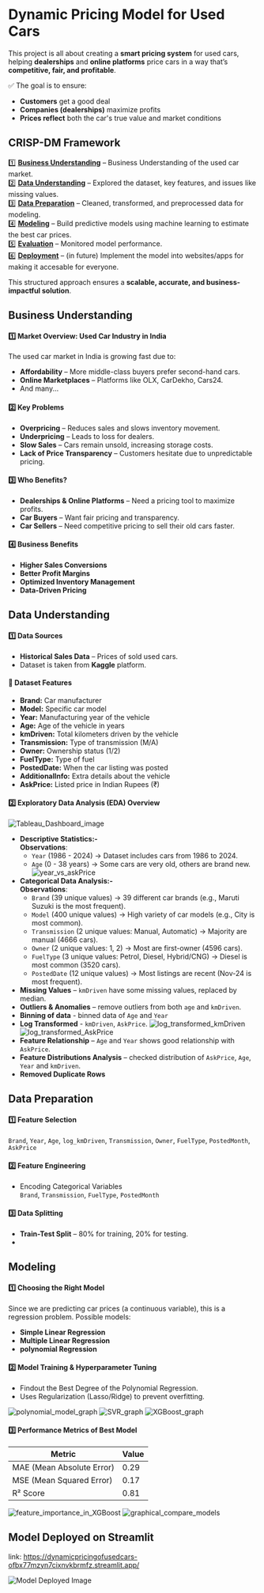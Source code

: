 # Dynamic Pricing Model for Used Cars   

This project is all about creating a **smart pricing system** for used cars, helping **dealerships** and **online platforms** price cars in a way that’s **competitive, fair, and profitable**.  

✅ The goal is to ensure:  
- **Customers** get a good deal   
- **Companies (dealerships)** maximize profits   
- **Prices reflect** both the car's true value and market conditions 
## CRISP-DM Framework

1️⃣ [**Business Understanding**](#Business-Understanding) – Business Understanding of the used car market. \
2️⃣ [**Data Understanding**](#Data-Understanding) – Explored the dataset, key features, and issues like missing values. \
3️⃣ [**Data Preparation**](#Data-Preparation) – Cleaned, transformed, and preprocessed data for modeling.  \
4️⃣ [**Modeling**](#Modeling) – Build predictive models using machine learning to estimate the best car prices. \
5️⃣ [**Evaluation**](#Modeling) – Monitored model performance.  \
6️⃣ [**Deployment**](#Model-Deployed-on-Streamlit) –  (in future) Implement the model into websites/apps for making it accesable for everyone. 

This structured approach ensures a **scalable, accurate, and business-impactful solution**.  

## Business Understanding  

#### 1️⃣ Market Overview: Used Car Industry in India  
The used car market in India is growing fast due to:  

- **Affordability** – More middle-class buyers prefer second-hand cars.  
- **Online Marketplaces** – Platforms like OLX, CarDekho, Cars24.  
- And many...

#### 2️⃣ Key Problems  
- **Overpricing** – Reduces sales and slows inventory movement.  
- **Underpricing** – Leads to loss for dealers.  
- **Slow Sales** – Cars remain unsold, increasing storage costs.  
- **Lack of Price Transparency** – Customers hesitate due to unpredictable pricing.  

#### 3️⃣ Who Benefits?  
- **Dealerships & Online Platforms** – Need a pricing tool to maximize profits.  
- **Car Buyers** – Want fair pricing and transparency.  
- **Car Sellers** – Need competitive pricing to sell their old cars faster.  

#### 4️⃣ Business Benefits  
- **Higher Sales Conversions**  
- **Better Profit Margins** 
- **Optimized Inventory Management**  
- **Data-Driven Pricing**

## Data Understanding

#### 1️⃣ Data Sources  
- **Historical Sales Data** – Prices of sold used cars.   
- Dataset is taken from **Kaggle** platform.

#### 🔹 **Dataset Features**

- **Brand:** Car manufacturer  
- **Model:** Specific car model
- **Year:** Manufacturing year of the vehicle 
- **Age:** Age of the vehicle in years  
- **kmDriven:** Total kilometers driven by the vehicle  
- **Transmission:** Type of transmission (M/A)  
- **Owner:** Ownership status (1/2)  
- **FuelType:** Type of fuel
- **PostedDate:** When the car listing was posted  
- **AdditionalInfo:** Extra details about the vehicle  
- **AskPrice:** Listed price in Indian Rupees (₹)  

#### 2️⃣ Exploratory Data Analysis (EDA) Overview  

![Tableau_Dashboard_image](https://github.com/gagandeepsingh04/Dynamic_pricing_of_used_cars/blob/main/Tableau%20Dashboard%20screeenshort.png)

- **Descriptive Statistics:-** \
    **Observations**:
    - `Year` (1986 - 2024) → Dataset includes cars from 1986 to 2024.
    - `Age` (0 - 38 years) → Some cars are very old, others are brand new.
![year_vs_askPrice](https://github.com/gagandeepsingh04/Dynamic_pricing_of_used_cars/blob/main/yearVsPrice.png)
- **Categorical Data Analysis:-** \
    **Observations**:
    - `Brand` (39 unique values) → 39 different car brands (e.g., Maruti Suzuki is the most frequent).
    - `Model` (400 unique values) → High variety of car models (e.g., City is most common).
    - `Transmission` (2 unique values: Manual, Automatic) → Majority are manual (4666 cars).
    - `Owner` (2 unique values: 1, 2) → Most are first-owner (4596 cars).
    - `FuelType` (3 unique values: Petrol, Diesel, Hybrid/CNG) → Diesel is most common (3520 cars).
    - `PostedDate` (12 unique values) → Most listings are recent (Nov-24 is most frequent).
- **Missing Values** – `kmDriven` have some missing values, replaced by median.
- **Outliers & Anomalies** – remove outliers from both `age` and `kmDriven`.
- **Binning of data** - binned data of `Age` and `Year`
- **Log Transformed** - `kmDriven`, `AskPrice`.
![log_transformed_kmDriven](https://github.com/gagandeepsingh04/Dynamic_pricing_of_used_cars/blob/main/logTransformed_kmDriven.png)
![log_transformed_AskPrice](https://github.com/gagandeepsingh04/Dynamic_pricing_of_used_cars/blob/main/logTransformed_askPrice.png)
- **Feature Relationship** – `Age` and `Year` shows good relationship with `AskPrice`.
- **Feature Distributions Analysis** – checked distribution of `AskPrice`, `Age`, `Year` and `kmDriven`.
- **Removed Duplicate Rows**

## Data Preparation  

#### 1️⃣ Feature Selection
`Brand`, `Year`, `Age`, `log_kmDriven`, `Transmission`, `Owner`, `FuelType`, `PostedMonth`, `AskPrice`

#### 2️⃣ Feature Engineering  
- Encoding Categorical Variables  
`Brand`, `Transmission`, `FuelType`, `PostedMonth`

#### 3️⃣ Data Splitting  
- **Train-Test Split** – 80% for training, 20% for testing.
- 
## Modeling

#### 1️⃣ Choosing the Right Model  
Since we are predicting car prices (a continuous variable), this is a regression problem. Possible models:  

- **Simple Linear Regression**
- **Multiple Linear Regression**
- **polynomial Regression**

#### 2️⃣ Model Training & Hyperparameter Tuning
- Findout the Best Degree of the Polynomial Regression.
- Uses Regularization (Lasso/Ridge) to prevent overfitting.

![polynomial_model_graph](https://github.com/gagandeepsingh04/Dynamic_pricing_of_used_cars/blob/main/polynomial_model_graph.png)
![SVR_graph](https://github.com/gagandeepsingh04/Dynamic_pricing_of_used_cars/blob/main/SVR_graph.png)
![XGBoost_graph](https://github.com/gagandeepsingh04/Dynamic_pricing_of_used_cars/blob/main/XGBoost_graph.png)

#### 3️⃣ Performance Metrics of Best Model

| Metric | Value |
|---|---|
| MAE (Mean Absolute Error) | 0.29 |
| MSE (Mean Squared Error) | 0.17 |
| R² Score | 0.81 |

![feature_importance_in_XGBoost](https://github.com/gagandeepsingh04/Dynamic_pricing_of_used_cars/blob/main/feature_importance.png)
![graphical_compare_models](https://github.com/gagandeepsingh04/Dynamic_pricing_of_used_cars/blob/main/model_performance_graph.png)

## Model Deployed on Streamlit
link: https://dynamicpricingofusedcars-ofbx77mzyn7cixnvkbrmfz.streamlit.app/

![Model Deployed Image](https://github.com/gagandeepsingh04/Dynamic_pricing_of_used_cars/blob/main/model_deployed.png)
